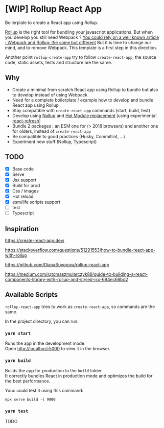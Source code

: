 # [WIP] Rollup React App

Boilerplate to create a React app using Rollup.

[Rollup](https://rollupjs.org) is the right tool for bundling your javascript applications. But when you develop you still need Webpack ? [You could rely on a well known article : Webpack and Rollup: the same but different](https://medium.com/webpack/webpack-and-rollup-the-same-but-different-a41ad427058c) But it is time to change our mind, and to remove Webpack. This template is a first step in this direction.

Another point `rollup-create-app` try to follow `create-react-app`, the source code, static assets, tests and structure are the same.

## Why
- Create a minimal from scratch React app using Rollup to bundle but also to develop instead of using Webpack.
- Need for a complete boilerplate / example how to develop and bundle React app using Rollup
- Stay compatible with `create-react-app` commands (start, build, test)
- Develop using [Nollup](https://github.com/PepsRyuu/nollup) and [Hot Module replacement](https://webpack.js.org/concepts/hot-module-replacement/) (using experimental [react-refresh](https://github.com/facebook/react/tree/master/packages/react-refresh))
- Bundle 2 packages : an ESM one for (> 2018 browsers) and another one for olders, instead of  `create-react-app`
- Be compatible to good practices (Husky, Commitlint, ...)
- Experiment new stuff (Nollup, Typescript)

## TODO
- [x] Base code
- [x] Serve
- [x] Jsx support
- [x] Build for prod
- [x] Css / images
- [x] Hot reload
- [x] esm/iife scripts support
- [ ] test
- [ ] Typescript

## Inspiration
https://create-react-app.dev/

https://stackoverflow.com/questions/51291553/how-to-bundle-react-app-with-rollup

https://github.com/DianaSuvorova/rollup-react-app

https://medium.com/@tomaszmularczyk89/guide-to-building-a-react-components-library-with-rollup-and-styled-jsx-694ec66bd2

## Available Scripts

`rollup-react-app` tries to work as `create-react-app`, so commands are the same.

In the project directory, you can run:

### `yarn start`

Runs the app in the development mode.<br />
Open [http://localhost:5000](http://localhost:5000) to view it in the browser.

### `yarn build`

Builds the app for production to the `build` folder.<br />
It correctly bundles React in production mode and optimizes the build for the best performance.

Youc could test it using this command:

`npx serve build -l 9000`

### `yarn test`

TODO

